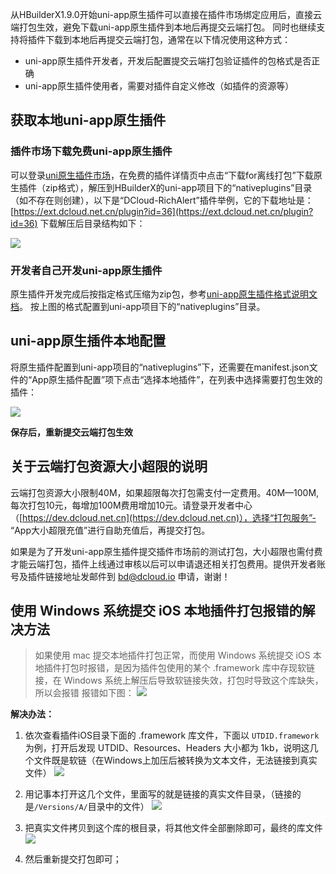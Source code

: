 从HBuilderX1.9.0开始uni-app原生插件可以直接在插件市场绑定应用后，直接云端打包生效，避免下载uni-app原生插件到本地后再提交云端打包。
同时也继续支持将插件下载到本地后再提交云端打包，通常在以下情况使用这种方式：

- uni-app原生插件开发者，开发后配置提交云端打包验证插件的包格式是否正确
- uni-app原生插件使用者，需要对插件自定义修改（如插件的资源等）

## 获取本地uni-app原生插件
### 插件市场下载免费uni-app原生插件
可以登录[uni原生插件市场](https://ext.dcloud.net.cn/?cat1=5&cat2=51)，在免费的插件详情页中点击“下载for离线打包”下载原生插件（zip格式），解压到HBuilderX的uni-app项目下的“nativeplugins”目录（如不存在则创建），以下是“DCloud-RichAlert”插件举例，它的下载地址是：[https://ext.dcloud.net.cn/plugin?id=36](https://ext.dcloud.net.cn/plugin?id=36)
下载解压后目录结构如下：

![](https://img-cdn-qiniu.dcloud.net.cn/uploads/article/20190416/499c1b53bb61fa1792d5e47cf088c926.png)

### 开发者自己开发uni-app原生插件

原生插件开发完成后按指定格式压缩为zip包，参考[uni-app原生插件格式说明文档](https://ask.dcloud.net.cn/article/35414)。
按上图的格式配置到uni-app项目下的“nativeplugins”目录。

## uni-app原生插件本地配置
将原生插件配置到uni-app项目的“nativeplugins”下，还需要在manifest.json文件的“App原生插件配置”项下点击“选择本地插件”，在列表中选择需要打包生效的插件：

![](https://img-cdn-qiniu.dcloud.net.cn/uploads/article/20190416/bfe0dde508c6652dd79a5820c2ea71ac.png)

**保存后，重新提交云端打包生效**

## 关于云端打包资源大小超限的说明

云端打包资源大小限制40M，如果超限每次打包需支付一定费用。40M—100M,每次打包10元，每增加100M费用增加10元。请登录开发者中心（[https://dev.dcloud.net.cn](https://dev.dcloud.net.cn)），选择“打包服务”- “App大小超限充值”进行自助充值后，再提交打包。

如果是为了开发uni-app原生插件提交插件市场前的测试打包，大小超限也需付费才能云端打包，插件上线通过审核以后可以申请退还相关打包费用。提供开发者账号及插件链接地址发邮件到 bd@dcloud.io 申请，谢谢！

## 使用 Windows 系统提交 iOS 本地插件打包报错的解决方法

> 如果使用 mac 提交本地插件打包正常，而使用 Windows 系统提交 iOS 本地插件打包时报错，是因为插件包使用的某个 .framework 库中存现软链接，在 Windows 系统上解压后导致软链接失效，打包时导致这个库缺失，所以会报错
报错如下图：
![](https://img-cdn-qiniu.dcloud.net.cn/uploads/article/20190918/c1d5e07691a68b735a1725ab26760a35.png)

**解决办法：**

1. 依次查看插件iOS目录下面的 .framework 库文件，下面以 `UTDID.framework` 为例，打开后发现 UTDID、Resources、Headers 大小都为 1kb，说明这几个文件既是软链（在Windows上加压后被转换为文本文件，无法链接到真实文件）
![](https://img-cdn-qiniu.dcloud.net.cn/uploads/article/20190918/34a38c1ce14b8a60d4616620dae3d825.png)

2. 用记事本打开这几个文件，里面写的就是链接的真实文件目录，（链接的是`/Versions/A/`目录中的文件）
![](https://img-cdn-qiniu.dcloud.net.cn/uploads/article/20190918/f3a25f6ad23b4e8828a2e73a932a602e.png)

3. 把真实文件拷贝到这个库的根目录，将其他文件全部删除即可，最终的库文件
![](https://img-cdn-qiniu.dcloud.net.cn/uploads/article/20190918/0df26b80a6af2b0c48c578e28322f871.png)

4. 然后重新提交打包即可；

